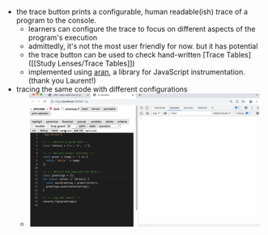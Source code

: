 - the trace button prints a configurable, human readable(ish) trace of a program to the console.
	- learners can configure the trace to focus on different aspects of the program's execution
	- admittedly, it's not the most user friendly for now.  but it has potential
	- the trace button can be used to check hand-written [Trace Tables]([[Study Lenses/Trace Tables]])
	- implemented using [aran](https://github.com/lachrist/aran), a library for JavaScript instrumentation. (thank you Laurent!)
- tracing the same code with different configurations
	- ![study-lenses-trace-button.gif](../assets/study-lenses-trace-button_1677431504635_0.gif)